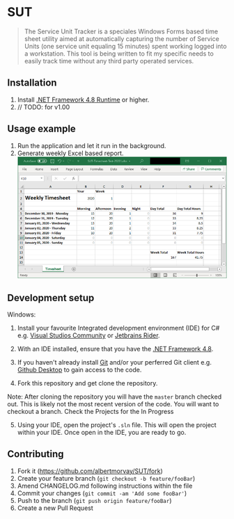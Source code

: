 # SUT
> The Service Unit Tracker is a speciales Windows Forms based time sheet utility aimed at automatically capturing the number of Service Units (one service unit equaling 15 minutes) spent working logged into a workstation. This tool is being written to fit my specific needs to easily track time without any third party operated services.


## Installation

1. Install [.NET Framework 4.8 Runtime](https://dotnet.microsoft.com/download/dotnet-framework/net48) or higher.
2. // TODO: for v1.00


## Usage example

1. Run the application and let it run in the background.
2. Generate weekly Excel based report.
![Image](readme-timesheet-sample-screenshot.jpg)


## Development setup

Windows:
1. Install your favourite Integrated development environment (IDE) for C# e.g. [Visual Studios Community](https://visualstudio.microsoft.com/vs/community/) or [Jetbrains Rider](https://www.jetbrains.com/rider/).

2. With an IDE installed, ensure that you have the [.NET Framework 4.8](https://dotnet.microsoft.com/download/dotnet-core/2.0).

3. If you haven't already install [Git](https://git-scm.com/downloads) and/or your perferred Git client e.g. [Github Desktop](https://desktop.github.com/) to gain access to the code.

4. Fork this repository and get clone the repository.

Note: After cloning the repository you will have the `master` branch checked out. This is likely not the most recent version of the code. You will want to checkout a branch. Check the Projects for the In Progress

5. Using your IDE, open the project's `.sln` file. This will open the project within your IDE. Once open in the IDE, you are ready to go.


## Contributing

1. Fork it (<https://github.com/albertmorvay/SUT/fork>)
2. Create your feature branch (`git checkout -b feature/fooBar`)
3. Amend CHANGELOG.md following instructions within the file
4. Commit your changes (`git commit -am 'Add some fooBar'`)
5. Push to the branch (`git push origin feature/fooBar`)
6. Create a new Pull Request
